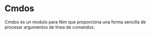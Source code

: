 # Cmdos
Cmdos es un modulo para Nim que proporciona una forma sencilla de procesar argumentos de línea de comandos.
